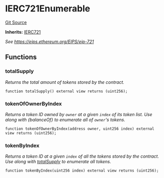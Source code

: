 # IERC721Enumerable
[Git Source](https://github.com//Team3dVidyaGames/Contracts/blob/cb1733471b1d4daa24a16e671f78159e22669528/src/contracts/flattened/flattened_TCGInventory.sol)

**Inherits:**
[IERC721](/src/contracts/flattened/flattened_PackSeller.sol/interface.IERC721.md)

*See https://eips.ethereum.org/EIPS/eip-721*


## Functions
### totalSupply

*Returns the total amount of tokens stored by the contract.*


```solidity
function totalSupply() external view returns (uint256);
```

### tokenOfOwnerByIndex

*Returns a token ID owned by `owner` at a given `index` of its token list.
Use along with {balanceOf} to enumerate all of ``owner``'s tokens.*


```solidity
function tokenOfOwnerByIndex(address owner, uint256 index) external view returns (uint256);
```

### tokenByIndex

*Returns a token ID at a given `index` of all the tokens stored by the contract.
Use along with [totalSupply](/src/contracts/flattened/flattened_TCGInventory.sol/interface.IERC721Enumerable.md#totalsupply) to enumerate all tokens.*


```solidity
function tokenByIndex(uint256 index) external view returns (uint256);
```

